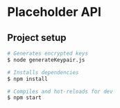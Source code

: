 # Placeholder API

## Project setup
```bash
# Generates encrypted keys
$ node generateKeypair.js

# Installs dependencies
$ npm install

# Compiles and hot-reloads for dev
$ npm start
```
